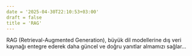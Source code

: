 ```yaml
---
date = '2025-04-30T22:10:53+03:00'
draft = false
title = 'RAG'
---
```

RAG (Retrieval-Augmented Generation), büyük dil modellerine dış veri kaynağı entegre ederek daha güncel ve doğru yanıtlar almamızı sağlar...
